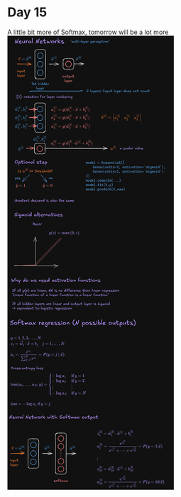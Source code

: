 # Day 15
A little bit more of Softmax, tomorrow will be a lot more
![Excalidraw board](NN.png?raw=true)